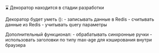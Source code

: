 ⌛ Декоратор находится в стадии разработки

Декоратор будет уметь ():
    - записывать данные в Redis
    - считывать данные из Redis
    - учитывать query параметры

Дополнительный функционал:
    - обрабатывать синхронные ручки
    - использовать заголовки по типу max-age для кэширования внутри браузера